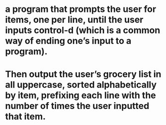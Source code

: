 # a program that prompts the user for items, one per line, until the user inputs control-d (which is a common way of ending one’s input to a program). 
# Then output the user’s grocery list in all uppercase, sorted alphabetically by item, prefixing each line with the number of times the user inputted that item.
